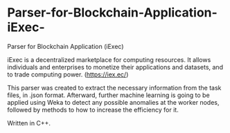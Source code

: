 # Parser-for-Blockchain-Application-iExec-
Parser for Blockchain Application (iExec)

iExec is a decentralized marketplace for computing resources. It allows individuals and enterprises to monetize their applications and datasets, and to trade computing power. (https://iex.ec/)

This parser was created to extract the necessary information from the task files, in .json format. Afterward, further machine learning is going to be applied using Weka to detect any possible anomalies at the worker nodes, followed by methods to how to increase the efficiency for it.

Written in C++.
